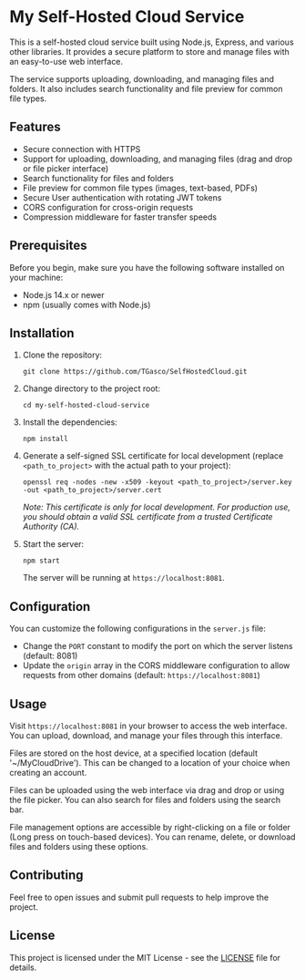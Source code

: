 # My Self-Hosted Cloud Service

This is a self-hosted cloud service built using Node.js, Express, and various other libraries. It provides a secure platform to store and manage files with an easy-to-use web interface.

The service supports uploading, downloading, and managing files and folders. It also includes search functionality and file preview for common file types.

## Features

- Secure connection with HTTPS
- Support for uploading, downloading, and managing files (drag and drop or file picker interface)
- Search functionality for files and folders
- File preview for common file types (images, text-based, PDFs)
- Secure User authentication with rotating JWT tokens
- CORS configuration for cross-origin requests
- Compression middleware for faster transfer speeds

## Prerequisites

Before you begin, make sure you have the following software installed on your machine:

- Node.js 14.x or newer
- npm (usually comes with Node.js)

## Installation

1. Clone the repository:

   ```
   git clone https://github.com/TGasco/SelfHostedCloud.git
   ```

2. Change directory to the project root:

   ```
   cd my-self-hosted-cloud-service
   ```

3. Install the dependencies:

   ```
   npm install
   ```

4. Generate a self-signed SSL certificate for local development (replace `<path_to_project>` with the actual path to your project):

   ```
   openssl req -nodes -new -x509 -keyout <path_to_project>/server.key -out <path_to_project>/server.cert
   ```

   _Note: This certificate is only for local development. For production use, you should obtain a valid SSL certificate from a trusted Certificate Authority (CA)._

5. Start the server:

   ```
   npm start
   ```

   The server will be running at `https://localhost:8081`.

## Configuration

You can customize the following configurations in the `server.js` file:

- Change the `PORT` constant to modify the port on which the server listens (default: 8081)
- Update the `origin` array in the CORS middleware configuration to allow requests from other domains (default: `https://localhost:8081`)

## Usage

Visit `https://localhost:8081` in your browser to access the web interface. You can upload, download, and manage your files through this interface.

Files are stored on the host device, at a specified location (default '~/MyCloudDrive'). This can be changed to a location of your choice when creating an account.

Files can be uploaded using the web interface via drag and drop or using the file picker. You can also search for files and folders using the search bar.

File management options are accessible by right-clicking on a file or folder (Long press on touch-based devices). You can rename, delete, or download files and folders using these options.

## Contributing

Feel free to open issues and submit pull requests to help improve the project.

## License

This project is licensed under the MIT License - see the [LICENSE](LICENSE) file for details.